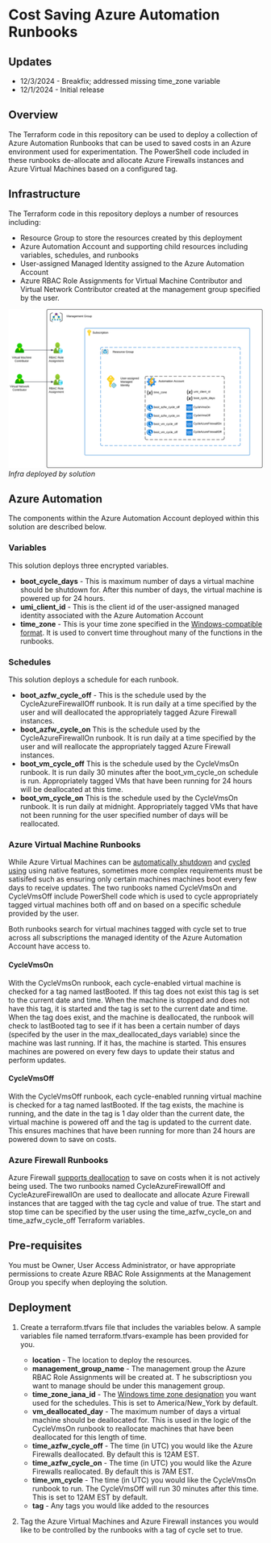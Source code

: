 # Cost Saving Azure Automation Runbooks 

## Updates
* 12/3/2024 - Breakfix; addressed missing time_zone variable
* 12/1/2024 - Initial release

## Overview
The Terraform code in this repository can be used to deploy a collection of Azure Automation Runbooks that can be used to saved costs in an Azure environment used for experimentation. The PowerShell code included in these runbooks de-allocate and allocate Azure Firewalls instances and Azure Virtual Machines based on a configured tag.

## Infrastructure
The Terraform code in this repository deploys a number of resources including:

* Resource Group to store the resources created by this deployment
* Azure Automation Account and supporting child resources including variables, schedules, and runbooks
* User-assigned Managed Identity assigned to the Azure Automation Account
* Azure RBAC Role Assignments for Virtual Machine Contributor and Virtual Network Contributor created at the management group specified by the user.

![infra deployed by solution](/assets/infra.svg)
*Infra deployed by solution*



## Azure Automation
The components within the Azure Automation Account deployed within this solution are described below.

### Variables
This solution deploys three encrypted variables.
* **boot_cycle_days** - This is maximum number of days a virtual machine should be shutdown for. After this number of days, the virtual machine is powered up for 24 hours.
* **umi_client_id** - This is the client id of the user-assigned managed identity associated with the Azure Automation Account
* **time_zone** - This is your time zone specified in the [Windows-compatible format](https://learn.microsoft.com/en-us/windows-hardware/manufacture/desktop/default-time-zones?view=windows-11). It is used to convert time throughout many of the functions in the runbooks.

### Schedules
This solution deploys a schedule for each runbook.
* **boot_azfw_cycle_off** - This is the schedule used by the CycleAzureFirewallOff runbook. It is run daily at a time specified by the user and will deallocated the appropriately tagged Azure Firewall instances.
* **boot_azfw_cycle_on** This is the schedule used by the CycleAzureFirewallOn runbook. It is run daily at a time specified by the user and will reallocate the appropriately tagged Azure Firewall instances.
* **boot_vm_cycle_off** This is the schedule used by the CycleVmsOn runbook. It is run daily 30 minutes after the boot_vm_cycle_on schedule is run. Appropriately tagged VMs that have been running for 24 hours will be deallocated at this time.
* **boot_vm_cycle_on** This is the schedule used by the CycleVmsOn runbook. It is run daily at midnight. Appropriately tagged VMs that have not been running for the user specified number of days will be reallocated.

### Azure Virtual Machine Runbooks
While Azure Virtual Machines can be [automatically shutdown](https://learn.microsoft.com/en-us/azure/virtual-machines/auto-shutdown-vm?tabs=portal) and [cycled using](https://learn.microsoft.com/en-us/azure/azure-functions/start-stop-vms/overview) using native features, sometimes more complex requirements must be satisifed such as ensuring only certain machines machines boot every few days to receive updates. The two runbooks named CycleVmsOn and CycleVmsOff include PowerShell code which is used to cycle appropriately tagged virtual machines both off and on based on a specific schedule provided by the user.

Both runbooks search for virtual machines tagged with cycle set to true across all subscriptions the managed identity of the Azure Automation Account have access to. 

#### CycleVmsOn
With the CycleVmsOn runbook, each cycle-enabled virtual machine is checked for a tag named lastBooted. If this tag does not exist this tag is set to the current date and time. When the machine is stopped and does not have this tag, it is started and the tag is set to the current date and time. When the tag does exist, and the machine is deallocated, the runbook will check to lastBooted tag to see if it has been a certain number of days (specifed by the user in the max_deallocated_days variable) since the machine was last running. If it has, the machine is started. This ensures machines are powered on every few days to update their status and perform updates.

#### CycleVmsOff
With the CycleVmsOff runbook, each cycle-enabled running virtual machine is checked for a tag named lastBooted. If the tag exists, the machine is running, and the date in the tag is 1 day older than the current date, the virtual machine is powered off and the tag is updated to the current date. This ensures machines that have been running for more than 24 hours are powered down to save on costs.

### Azure Firewall Runbooks
Azure Firewall [supports deallocation](https://learn.microsoft.com/en-us/azure/firewall/firewall-faq#how-can-i-stop-and-start-azure-firewall) to save on costs when it is not actively being used. The two runbooks named CycleAzureFirewallOff and CycleAzureFirewallOn are used to deallocate and allocate Azure Firewall instances that are tagged with the tag cycle and value of true. The start and stop time can be specified by the user using the time_azfw_cycle_on and time_azfw_cycle_off Terraform variables. 

## Pre-requisites
You must be Owner, User Access Administrator, or have appropriate permissions to create Azure RBAC Role Assignments at the Management Group you specify when deploying the solution.

## Deployment
1. Create a terraform.tfvars file that includes the variables below. A sample variables file named terraform.tfvars-example has been provided for you.

    * **location** - The location to deploy the resources.
    * **management_group_name** - The management group the Azure RBAC Role Assignments will be created at. T    he subscriptiosn you want to manage should be under this management group.
    * **time_zone_iana_id** - The [Windows time zone designation](https://learn.microsoft.com/en-us/rest/api/maps/timezone/get-timezone-enum-windows?view=rest-maps-2024-04-01&tabs=HTTP#examples) you want used for the schedules. This is set to America/New_York by default.
    * **vm_deallocated_day** - The maximum number of days a virtual machine should be deallocated for. This is used in the logic of the CycleVmsOn runbook to reallocate machines that have been deallocated for this length of time.
    * **time_azfw_cycle_off** - The time (in UTC) you would like the Azure Firewalls deallocated. By default this is 12AM EST.
    * **time_azfw_cycle_on** - The time (in UTC) you would like the Azure Firewalls reallocated. By default this is 7AM EST.
    * **time_vm_cycle** - The time (in UTC) you would like the CycleVmsOn runbook to run. The CycleVmsOff will run 30 minutes after this time. This is set to 12AM EST by default.
    * **tag** - Any tags you would like added to the resources

2. Tag the Azure Virtual Machines and Azure Firewall instances you would like to be controlled by the runbooks with a tag of cycle set to true.
